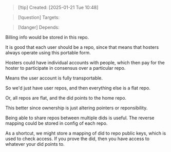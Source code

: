 
>[!tip] Created: [2025-01-21 Tue 10:48]

>[!question] Targets: 

>[!danger] Depends: 

Billing info would be stored in this repo.

It is good that each user should be a repo, since that means that hosters always operate using this portable form.

Hosters could have individual accounts with people, which then pay for the hoster to participate in consensus over a particular repo.

Means the user account is fully transportable.

So we'd just have user repos, and then everything else is a flat repo.

Or, all repos are flat, and the did points to the home repo.

This better since ownership is just altering pointers or reponsibility.

Being able to share repos between multiple dids is useful.  The reverse mapping could be stored in config of each repo.

As a shortcut, we might store a mapping of did to repo public keys, which is used to check access.  If you prove the did, then you have access to whatever your did points to.